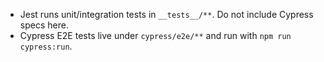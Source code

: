 - Jest runs unit/integration tests in `__tests__/**`. Do not include Cypress specs here.
- Cypress E2E tests live under `cypress/e2e/**` and run with `npm run cypress:run`.